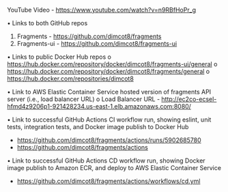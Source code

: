 YouTube Video - https://www.youtube.com/watch?v=n9RBfHoPr_g

•	Links to both GitHub repos
1.	Fragments - https://github.com/dimcot8/fragments
2.	Fragments-ui - https://github.com/dimcot8/fragments-ui

•	Links to public Docker Hub repos
o	https://hub.docker.com/repository/docker/dimcot8/fragments-ui/general
o	https://hub.docker.com/repository/docker/dimcot8/fragments/general
o	https://hub.docker.com/repositories/dimcot8

•	Link to AWS Elastic Container Service hosted version of fragments API server (i.e., load balancer URL)
o	Load Balancer URL - http://ec2co-ecsel-hfmd4z9206p1-921428234.us-east-1.elb.amazonaws.com:8080/

•	Link to successful GitHub Actions CI workflow run, showing eslint, unit tests, integration tests, and Docker image publish to Docker Hub
-	https://github.com/dimcot8/fragments/actions/runs/5902685780
-	https://github.com/dimcot8/fragments/actions

•	Link to successful GitHub Actions CD workflow run, showing Docker image publish to Amazon ECR, and deploy to AWS Elastic Container Service
-	https://github.com/dimcot8/fragments/actions/workflows/cd.yml

